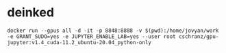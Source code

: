 # deinked

    docker run --gpus all -d -it -p 8848:8888 -v $(pwd):/home/jovyan/work -e GRANT_SUDO=yes -e JUPYTER_ENABLE_LAB=yes --user root cschranz/gpu-jupyter:v1.4_cuda-11.2_ubuntu-20.04_python-only